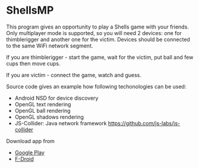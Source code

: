 # ShellsMP

This program gives an opportunity to play a Shells game with your friends.
Only multiplayer mode is supported, so you will need 2 devices:
one for thimblerigger and another one for the victim.
Devices should be connected to the same WiFi network segment.

If you are thimblerigger - start the game, wait for the victim,
put ball and few cups then move cups.

If you are victim - connect the game, watch and guess.

Source code gives an example how following techonologies can be used:
* Android NSD for device discovery
* OpenGL text rendering
* OpenGL ball rendering
* OpenGL shadows rendering
* JS-Collider: Java network framework https://github.com/js-labs/js-collider

Download app from
* [Google Play](https://play.google.com/store/apps/details?id=org.jsl.shmp)
* [F-Droid](https://f-droid.org/repository/browse/?fdfilter=shellsmp&fdid=org.jsl.shmp)
